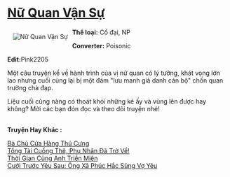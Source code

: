 <a href="https://utruyen.com/truyen/nu-quan-van-su/17599/" title="Nữ Quan Vận Sự"><h1>Nữ Quan Vận Sự</h1></a><div style="display:table"><img align="right" style="float: left; padding: 10px;" src="https://utruyen.com/images/story/200x260/nu-quan-van-su.jpg" alt="Nữ Quan Vận Sự"><b>Thể loại:</b> Cổ đại, NP<p></p><b>Converter:</b> Poisonic<p></p><b>Edit:</b>Pink2205<p></p>Một câu truyện kể về hành trình của vị nữ quan có lý tưởng, khát vọng lớn lao nhưng cuối cùng lại bị một đám "lưu manh giả danh cán bộ" chốn quan trường chà đạp.<p></p>Liệu cuối cùng nàng có thoát khỏi những kẻ ấy và vùng lên được hay không? Mời các bạn đón đọc và theo dõi truyện nhé!</div><p><br><b>Truyện Hay Khác :</b></p><a href="https://utruyen.com/truyen/ba-chu-cua-hang-thu-cung/19118/" alt="Bà Chủ Cửa Hàng Thú Cưng">Bà Chủ Cửa Hàng Thú Cưng</a><br/><a href="https://github.com/quanluxury/ngontinhhot/tree/master/truyenhay/19073/" alt="Tổng Tài Cuồng Thê, Phu Nhân Đã Trở Về!">Tổng Tài Cuồng Thê, Phu Nhân Đã Trở Về!</a><br/><a href="https://github.com/quanluxury/ngontinhhot/tree/master/truyenhay/17406/" alt="Thời Gian Cùng Anh Triền Miên">Thời Gian Cùng Anh Triền Miên</a><br/><a href="https://github.com/quanluxury/ngontinhhot/tree/master/truyenhay/17410/" alt="Cưới Trước Yêu Sau: Ông Xã Phúc Hắc Sủng Vợ Yêu">Cưới Trước Yêu Sau: Ông Xã Phúc Hắc Sủng Vợ Yêu</a><br/>